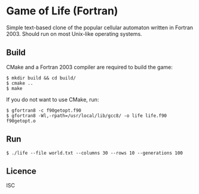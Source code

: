 # Game of Life (Fortran)
Simple text-based clone of the popular cellular automaton written in Fortran
2003. Should run on most Unix-like operating systems.

## Build
CMake and a Fortran 2003 compiler are required to build the game:
```
$ mkdir build && cd build/
$ cmake ..
$ make
```
If you do not want to use CMake, run:
```
$ gfortran8 -c f90getopt.f90
$ gfortran8 -Wl,-rpath=/usr/local/lib/gcc8/ -o life life.f90 f90getopt.o
```

## Run
```
$ ./life --file world.txt --columns 30 --rows 10 --generations 100
```

## Licence
ISC
